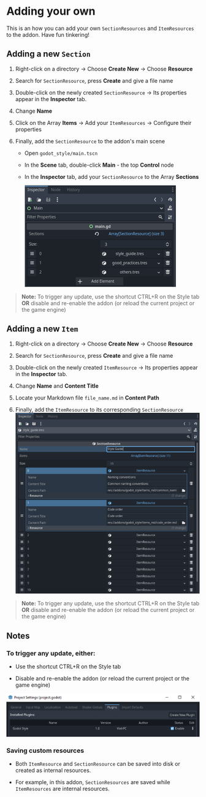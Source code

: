 # Adding your own


This is an how you can add your own `SectionResources` and `ItemResources` to the addon.
Have fun tinkering!


## Adding a new `Section` 

1. Right-click on a directory -> Choose **Create New** -> Choose **Resource**  
   
2. Search for `SectionResource`, press **Create** and give a file name  
 
3. Double-click on the newly created `SectionResource` -> Its properties appear in the **Inspector** tab.  
   
4. Change **Name**  
 
5. Click on the Array **Items** -> Add your `ItemResources` -> Configure their properties  
   
6. Finally, add the `SectionResource` to the addon's main scene
	- Open `godot_style/main.tscn`  
  
	- In the **Scene** tab, double-click **Main** - the top **Control** node  
  
	- In the **Inspector** tab, add your `SectionResource` to the Array **Sections**

		![main](addons/godot_style/pictures/main.PNG)

>**Note:** To trigger any update, use the shortcut CTRL+R on the Style tab **OR** disable and re-enable the addon (or reload the current project or the game engine)



## Adding a new `Item`

1. Right-click on a directory -> Choose **Create New** -> Choose **Resource**  
   
2. Search for `SectionResource`, press **Create** and give a file name  
 
3. Double-click on the newly created `ItemResource` -> Its properties appear in the **Inspector** tab.  
   
4. Change **Name** and **Content Title**  

5. Locate your Markdown file `file_name.md` in **Content Path**  

6. Finally, add the `ItemResource` to its corresponding `SectionResource`
	![add_item](addons/godot_style/pictures/add_item.PNG)

>**Note:** To trigger any update, use the shortcut CTRL+R on the Style tab **OR** disable and re-enable the addon (or reload the current project or the game engine)


## Notes

### To trigger any update, either:
- Use the shortcut CTRL+R on the Style tab  

- Disable and re-enable the addon (or reload the current project or the game engine)

![enabling-addon](addons/godot_style/pictures/enable_addon.PNG)


### Saving custom resources

- Both `ItemResource` and `SectionResource` can be saved into disk or created as internal resources.  

- For example, in this addon, `SectionResources` are saved while `ItemResources` are internal resources.
